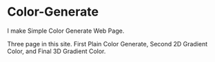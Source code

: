 # Color-Generate
I make Simple Color Generate Web Page. 

Three page in this site. 
First Plain Color Generate, 
Second 2D Gradient Color, and 
Final 3D Gradient Color.
